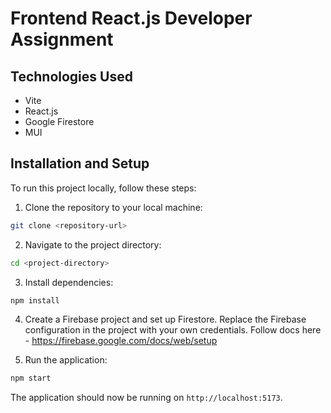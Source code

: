 # Frontend React.js Developer Assignment

## Technologies Used

- Vite
- React.js
- Google Firestore
- MUI

## Installation and Setup

To run this project locally, follow these steps:

1. Clone the repository to your local machine:

```bash
git clone <repository-url>
```

2. Navigate to the project directory:

```bash
cd <project-directory>
```

3. Install dependencies:

```bash
npm install
```

4. Create a Firebase project and set up Firestore. Replace the Firebase configuration in the project with your own credentials. Follow docs here - https://firebase.google.com/docs/web/setup

5. Run the application:

```bash
npm start
```

The application should now be running on `http://localhost:5173`.
